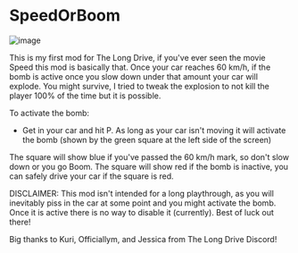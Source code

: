 # SpeedOrBoom
![image](https://github.com/capSAR273/SpeedOrBoom/assets/5252505/1ea5b839-301f-45e7-93ed-546d30e13a87)

This is my first mod for The Long Drive, if you've ever seen the movie Speed this mod is basically that. Once your car reaches 60 km/h, if the bomb is active once you slow down under that amount your car will  explode. You might survive, I tried to tweak the explosion to not kill the player 100% of the time but it is possible.

To activate the bomb:
- Get in your car and hit P. As long as your car isn't moving it will activate the bomb (shown by the green square at the left side of the screen)

The square will show blue if you've passed the 60 km/h mark, so don't slow down or you go Boom.
The square will show red if the bomb is inactive, you can safely drive your car if the square is red.


DISCLAIMER: This mod isn't intended for a long playthrough, as you will inevitably piss in the car at some point and you might activate the bomb. Once it is active there is no way to disable it (currently).
Best of luck out there!

Big thanks to Kuri, Officiallym, and Jessica from The Long Drive Discord!
